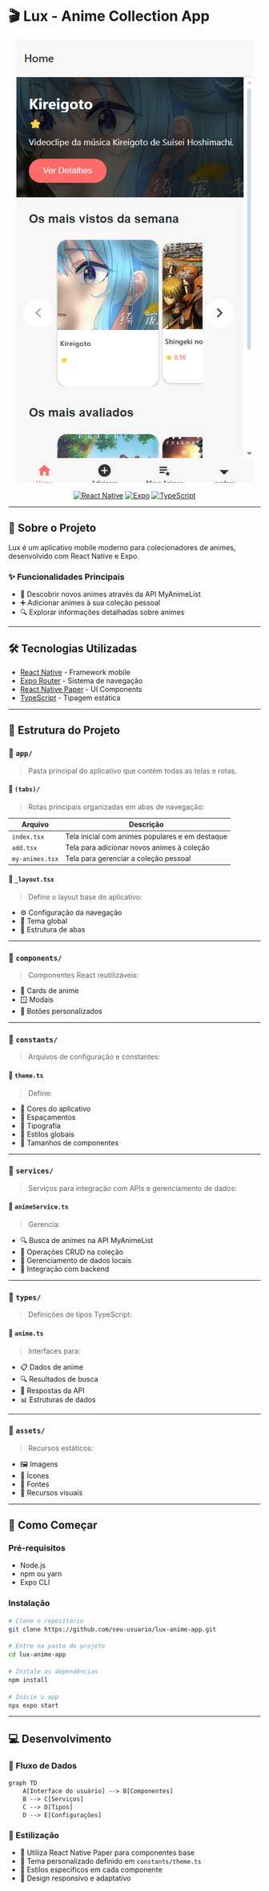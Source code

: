 # 🎬 Lux - Anime Collection App

<div align="center">

![Lux Anime App](img/Captura%20de%20tela%202025-05-20%20095429.png)

[![React Native](https://img.shields.io/badge/React%20Native-20232A?style=for-the-badge&logo=react&logoColor=61DAFB)](https://reactnative.dev/)
[![Expo](https://img.shields.io/badge/Expo-000020?style=for-the-badge&logo=expo&logoColor=white)](https://expo.dev/)
[![TypeScript](https://img.shields.io/badge/TypeScript-007ACC?style=for-the-badge&logo=typescript&logoColor=white)](https://www.typescriptlang.org/)

</div>

---

## 📱 Sobre o Projeto

Lux é um aplicativo mobile moderno para colecionadores de animes, desenvolvido com React Native e Expo.

### ✨ Funcionalidades Principais

- 🎯 Descobrir novos animes através da API MyAnimeList
- ➕ Adicionar animes à sua coleção pessoal
- 🔍 Explorar informações detalhadas sobre animes

---

## 🛠️ Tecnologias Utilizadas

- [React Native](https://reactnative.dev/) - Framework mobile
- [Expo Router](https://docs.expo.dev/router/introduction/) - Sistema de navegação
- [React Native Paper](https://callstack.github.io/react-native-paper/) - UI Components
- [TypeScript](https://www.typescriptlang.org/) - Tipagem estática

---

## 📁 Estrutura do Projeto

### 📂 `app/`
> Pasta principal do aplicativo que contém todas as telas e rotas.

#### 📂 `(tabs)/`
> Rotas principais organizadas em abas de navegação:

| Arquivo | Descrição |
|---------|-----------|
| `index.tsx` | Tela inicial com animes populares e em destaque |
| `add.tsx` | Tela para adicionar novos animes à coleção |
| `my-animes.tsx` | Tela para gerenciar a coleção pessoal |

#### 📄 `_layout.tsx`
> Define o layout base do aplicativo:
- ⚙️ Configuração da navegação
- 🎨 Tema global
- 📱 Estrutura de abas

---

### 📂 `components/`
> Componentes React reutilizáveis:
- 🎴 Cards de anime
- 🪟 Modais
- 🔘 Botões personalizados

---

### 📂 `constants/`
> Arquivos de configuração e constantes:

#### 📄 `theme.ts`
> Define:
- 🎨 Cores do aplicativo
- 📏 Espaçamentos
- 📝 Tipografia
- 🎯 Estilos globais
- 📐 Tamanhos de componentes

---

### 📂 `services/`
> Serviços para integração com APIs e gerenciamento de dados:

#### 📄 `animeService.ts`
> Gerencia:
- 🔍 Busca de animes na API MyAnimeList
- 📝 Operações CRUD na coleção
- 💾 Gerenciamento de dados locais
- 🔄 Integração com backend

---

### 📂 `types/`
> Definições de tipos TypeScript:

#### 📄 `anime.ts`
> Interfaces para:
- 📋 Dados de anime
- 🔍 Resultados de busca
- 📡 Respostas da API
- 📊 Estruturas de dados

---

### 📂 `assets/`
> Recursos estáticos:
- 🖼️ Imagens
- 🎯 Ícones
- 📝 Fontes
- 🎨 Recursos visuais

---

## 🚀 Como Começar

### Pré-requisitos
- Node.js
- npm ou yarn
- Expo CLI

### Instalação

```bash
# Clone o repositório
git clone https://github.com/seu-usuario/lux-anime-app.git

# Entre na pasta do projeto
cd lux-anime-app

# Instale as dependências
npm install

# Inicie o app
npx expo start
```

---

## 💻 Desenvolvimento

### 🔄 Fluxo de Dados
```mermaid
graph TD
    A[Interface do usuário] --> B[Componentes]
    B --> C[Serviços]
    C --> D[Tipos]
    D --> E[Configurações]
```

### 🎨 Estilização
- 🎯 Utiliza React Native Paper para componentes base
- 🎨 Tema personalizado definido em `constants/theme.ts`
- 📱 Estilos específicos em cada componente
- 📐 Design responsivo e adaptativo

